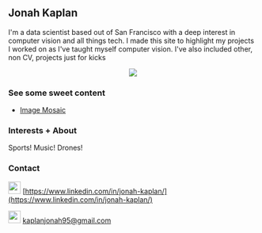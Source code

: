 ## Jonah Kaplan

I'm a data scientist based out of San Francisco with a deep interest in computer vision and all things tech. I made this site to highlight my projects I worked on as I've taught myself computer vision. I've also included other, non CV, projects just for kicks

<div style="text-align:center"><img src="https://media-exp1.licdn.com/dms/image/C5603AQEiQptLVMvyyw/profile-displayphoto-shrink_200_200/0?e=1594857600&v=beta&t=56M22eh0a6bD9xB_B4TMe2rhM2Qery2DMzH-eW_n4E0" /></div>


### See some sweet content

- [Image Mosaic](pages/image_mosaic.md)

### Interests + About

Sports! Music! Drones!

### Contact
<img src="https://image.flaticon.com/icons/svg/174/174857.svg" width="25"/> [https://www.linkedin.com/in/jonah-kaplan/](https://www.linkedin.com/in/jonah-kaplan/)

<img src="https://icons.iconarchive.com/icons/dtafalonso/android-l/512/Gmail-icon.png" width="25"/> [kaplanjonah95@gmail.com](kaplanjonah95@gmail.com)
